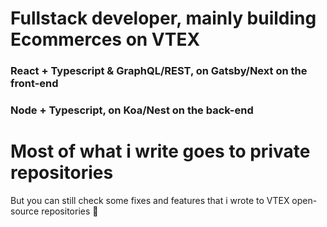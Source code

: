 # Fullstack developer, mainly building Ecommerces on VTEX

### React + Typescript & GraphQL/REST, on Gatsby/Next on the front-end
### Node + Typescript, on Koa/Nest on the back-end

# Most of what i write goes to private repositories
But you can still check some fixes and features that i wrote to VTEX open-source repositories 🥹
